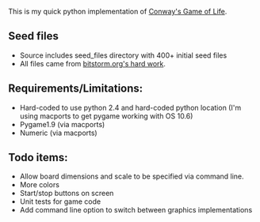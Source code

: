 This is my quick python implementation of
[Conway's Game of Life](http://en.wikipedia.org/wiki/Conway's_Game_of_Life).

## Seed files
- Source includes seed_files directory with 400+ initial seed files
- All files came from [bitstorm.org's hard work](http://www.bitstorm.org/gameoflife/lexicon/).

## Requirements/Limitations:

- Hard-coded to use python 2.4 and hard-coded python location (I'm using
  macports to get pygame working with OS 10.6)
- Pygame1.9 (via macports)
- Numeric (via macports)

## Todo items:

- Allow board dimensions and scale to be specified via command line.
- More colors
- Start/stop buttons on screen
- Unit tests for game code
- Add command line option to switch between graphics implementations
